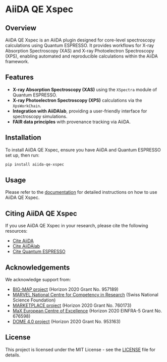# AiiDA QE Xspec

## Overview

AiiDA QE Xspec is an AiiDA plugin designed for core-level spectroscopy calculations using Quantum ESPRESSO. It provides workflows for X-ray Absorption Spectroscopy (XAS) and X-ray Photoelectron Spectroscopy (XPS), enabling automated and reproducible calculations within the AiiDA framework.

## Features

- **X-ray Absorption Spectroscopy (XAS)** using the `XSpectra` module of Quantum ESPRESSO.
- **X-ray Photoelectron Spectroscopy (XPS)** calculations via the `XpsWorkChain`.
- **Integration with AiiDAlab**, providing a user-friendly interface for spectroscopy simulations.
- **FAIR data principles** with provenance tracking via AiiDA.

## Installation

To install AiiDA QE Xspec, ensure you have AiiDA and Quantum ESPRESSO set up, then run:

```bash
pip install aiida-qe-xspec
```

## Usage
Please refer to the [documentation](https://aiida-qe-xspec.readthedocs.io) for detailed instructions on how to use AiiDA QE Xspec.

## Citing AiiDA QE Xspec

If you use AiiDA QE Xspec in your research, please cite the following resources:

- [Cite AiiDA](https://aiida.readthedocs.io/projects/aiida-core/en/latest/#how-to-cite)
- [Cite AiiDAlab](https://aiidalab.readthedocs.io/en/latest/index.html#how-to-cite)
- [Cite Quantum ESPRESSO](https://www.quantum-espresso.org/Doc/user_guide/node6.html)

## Acknowledgements

We acknowledge support from:

- [BIG-MAP project](https://www.big-map.eu) (Horizon 2020 Grant No. 957189)
- [MARVEL National Centre for Competency in Research](http://nccr-marvel.ch) (Swiss National Science Foundation)
- [MARKETPLACE project](https://www.the-marketplace-project.eu/) (Horizon 2020 Grant No. 760173)
- [MaX European Centre of Excellence](http://www.max-centre.eu/) (Horizon 2020 EINFRA-5 Grant No. 676598)
- [DOME 4.0 project](https://dome40.eu/) (Horizon 2020 Grant No. 953163)

## License

This project is licensed under the MIT License - see the [LICENSE](LICENSE) file for details.
